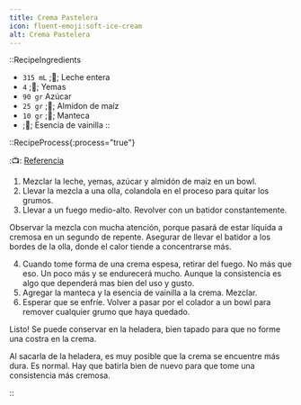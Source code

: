 ```yaml
---
title: Crema Pastelera
icon: fluent-emoji:soft-ice-cream  
alt: Crema Pastelera
---
```



::RecipeIngredients
- `315 mL` ;🥛; Leche entera
- `4` ;🥚; Yemas
- `90 gr` Azúcar
- `25 gr` ;🌽; Almidon de maíz
- `10 gr` ;🧈; Manteca 
- ;🍦; Esencia de vainilla
::


::RecipeProcess{:process="true"}

:📺: [Referencia](https://www.youtube.com/watch?v=zhAKV7qHJrM)

1. Mezclar la leche, yemas, azúcar y almidón de maíz en un bowl.
2. Llevar la mezcla a una olla, colandola en el proceso para quitar los grumos.
3. Llevar a un fuego medio-alto. Revolver con un batidor constantemente.

Observar la mezcla con mucha atención, porque pasará de estar líquida a cremosa en un segundo de repente. Asegurar de llevar el batidor a los bordes de la olla, donde el calor tiende a concentrarse más.

4. Cuando tome forma de una crema espesa, retirar del fuego. No más que eso. Un poco más y se endurecerá mucho. Aunque la consistencia es algo que dependerá mas bien del uso y gusto.
5. Agregar la manteca y la esencia de vainilla a la crema. Mezclar.
6. Esperar que se enfríe. Volver a pasar por el colador a un bowl para remover cualquier grumo que haya quedado.


Listo! Se puede conservar en la heladera, bien tapado para que no forme una costra en la crema.

Al sacarla de la heladera, es muy posible que la crema se encuentre más dura. Es normal. Hay que batirla bien de nuevo para que tome una consistencia más cremosa.

::